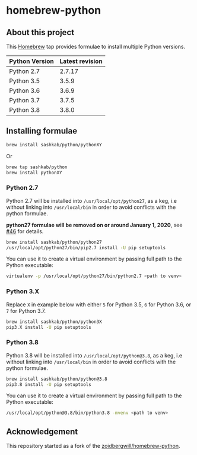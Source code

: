 # homebrew-python

## About this project

This [Homebrew](http://brew.sh) tap provides formulae to install multiple Python versions.

Python Version | Latest revision
---------------|----------------
Python 2.7     | 2.7.17
Python 3.5     | 3.5.9
Python 3.6     | 3.6.9
Python 3.7     | 3.7.5
Python 3.8     | 3.8.0

## Installing formulae

```bash
brew install sashkab/python/pythonXY
```

Or

```bash
brew tap sashkab/python
brew install pythonXY
```

### Python 2.7

Python 2.7 will be installed into `/usr/local/opt/python27`, as a keg, i.e without linking into `/usr/local/bin` in order to avoid conflicts with the python formulae.

**python27 formulae will be removed on or around January 1, 2020**, see [#46][46] for details.

```bash
brew install sashkab/python/python27
/usr/local/opt/python27/bin/pip2.7 install -U pip setuptools
```

You can use it to create a virtual environment by passing full path to the Python executable:

```bash
virtualenv -p /usr/local/opt/python27/bin/python2.7 <path to venv>
```

### Python 3.X

Replace `X` in example below with either `5` for Python 3.5, `6` for Python 3.6, or `7` for Python 3.7.

```bash
brew install sashkab/python/python3X
pip3.X install -U pip setuptools
```

### Python 3.8

Python 3.8 will be installed into `/usr/local/opt/python@3.8`, as a keg, i.e without linking into `/usr/local/bin` in order to avoid conflicts with the python formulae.

```bash
brew install sashkab/python/python@3.8
pip3.8 install -U pip setuptools
```

You can use it to create a virtual environment by passing full path to the Python executable:

```bash
/usr/local/opt/python@3.8/bin/python3.8 -mvenv <path to venv>
```

## Acknowledgement

This repository started as a fork of the [zoidbergwill/homebrew-python][1].

[1]: https://github.com/zoidbergwill/homebrew-python
[46]: https://github.com/sashkab/homebrew-python/issues/46
